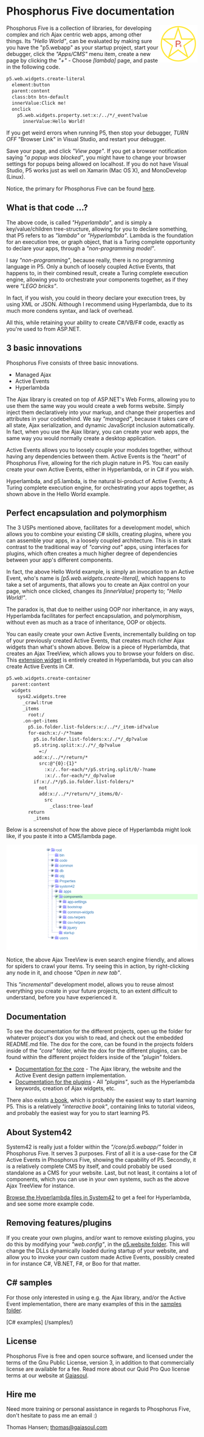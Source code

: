 Phosphorus Five documentation
===============

<img align="right" src="p5.png">

Phosphorus Five is a collection of libraries, for developing complex and rich Ajax centric web apps, among other things.
Its _"Hello World"_, can be evaluated by making sure you have the "p5.webapp" as your startup project, start your debugger, 
click the _"Apps/CMS"_ menu item, create a new page by clicking the _"+"_ - Choose *[lambda]* page, and paste in the following code.

```
p5.web.widgets.create-literal
  element:button
  parent:content
  class:btn btn-default
  innerValue:Click me!
  onclick
    p5.web.widgets.property.set:x:/../*/_event?value
      innerValue:Hello World!
```

If you get weird errors when running P5, then stop your debugger, _TURN OFF_ "Browser Link" in Visual Studio, and restart your debugger.

Save your page, and click _"View page"_. If you get a browser notification saying _"a popup was blocked"_, you might
have to change your browser settings for popups being allowed on localhost. If you do not have Visual Studio, P5
works just as well on Xamarin (Mac OS X), and MonoDevelop (Linux).

Notice, the primary for Phosphorus Five can be found [here](https://github.com/polterguy/phosphorusfive-dox).

## What is that code ...?

The above code, is called _"Hyperlambda"_, and is simply a key/value/children tree-structure, allowing for you
to declare something, that P5 refers to as _"lambda"_ or _"Hyperlambda"_. Lambda is the foundation for an execution tree, or graph object,
that is a Turing complete opportunity to declare your apps, through a _"non-programming model"_.

I say _"non-programming"_, because really, there is no programming language in P5. Only a bunch of loosely
coupled Active Events, that happens to, in their combined result, create a Turing complete execution
engine, allowing you to orchestrate your components together, as if they were _"LEGO bricks"_.

In fact, if you wish, you could in theory declare your execution trees, by using XML or JSON. Although I recommend
using Hyperlambda, due to its much more condens syntax, and lack of overhead.

All this, while retaining your ability to create C#/VB/F# code, exactly as you're used to from ASP.NET.

## 3 basic innovations

Phosphorus Five consists of three basic innovations.

* Managed Ajax
* Active Events
* Hyperlambda

The Ajax library is created on top of ASP.NET's Web Forms, allowing you to use them the same way you would create a web forms website.
Simply inject them declaratively into your markup, and change their properties and attributes in your codebehind. We say _"managed"_, because
it takes care of all state, Ajax serialization, and dynamic JavaScript inclusion automatically. In fact, when you use the Ajax library, you can
create your web apps, the same way you would normally create a desktop application.

Active Events allows you to loosely couple your modules together, without having any dependencies between them. Active Events is the _"heart"_ of
Phosphorus Five, allowing for the rich plugin nature in P5. You can easily create your own Active Events, either in Hyperlambda, or in C# if you wish.

Hyperlambda, and p5.lambda, is the natural bi-product of Active Events; A Turing complete execution engine, for orchestrating your apps 
together, as shown above in the Hello World example.

## Perfect encapsulation and polymorphism

The 3 USPs mentioned above, facilitates for a development model, which allows you to combine your existing C# skills,
creating plugins, where you can assemble your apps, in a loosely coupled architecture. This is in stark
contrast to the traditional way of _"carving out"_ apps, using interfaces for plugins, which often creates a much higher degree of
dependencies between your app's different components.

In fact, the above Hello World example, is simply an invocation to an Active Event, who's name is *[p5.web.widgets.create-literal]*, which
happens to take a set of arguments, that allows you to create an Ajax control on your page, which once clicked, changes 
its *[innerValue]* property to; _"Hello World!"_.

The paradox is, that due to neither using OOP nor inheritance, in any ways, Hyperlambda facilitates for perfect encapsulation, and polymorphism,
without even as much as a trace of inheritance, OOP or objects.

You can easily create your own Active Events, incrementally building on top of your previously created Active Events, that creates much richer
Ajax widgets than what's shown above. Below is a piece of Hyperlambda, that creates an Ajax TreeView, which allows you to browse your folders on disc.
This [extension widget](/core/p5.webapp/system42/components/common-widgets/tree/) is entirely created in Hyperlambda, but you can also create Active 
Events in C#.

```
p5.web.widgets.create-container
  parent:content
  widgets
    sys42.widgets.tree
      _crawl:true
      _items
        root:/
      .on-get-items
        p5.io.folder.list-folders:x:/../*/_item-id?value
        for-each:x:/-/*?name
          p5.io.folder.list-folders:x:/./*/_dp?value
          p5.string.split:x:/./*/_dp?value
            =:/
          add:x:/../*/return/*
            src:@"{0}:{1}"
              :x:/..for-each/*/p5.string.split/0/-?name
              :x:/..for-each/*/_dp?value
          if:x:/./*/p5.io.folder.list-folders/*
            not
            add:x:/../*/return/*/_items/0/-
              src
                _class:tree-leaf
        return
          _items
```

Below is a screenshot of how the above piece of Hyperlambda might look like, if you paste it into a CMS/lambda page.

![alt tag](/core/p5.webapp/system42/components/common-widgets/tree/screenshots/ajax-treeview-widget-example-screenshot.png)

Notice, the above Ajax TreeView is even search engine friendly, and allows for spiders to crawl your items. Try seeing this in action, by right-clicking
any node in it, and choose _"Open in new tab"_.

This _"incremental"_ development model, allows you to reuse almost everything you create in your future projects, to an extent difficult to understand,
before you have experienced it.

## Documentation

To see the documentation for the different projects, open up the folder for whatever project's dox you wish to read, and check out the 
embedded README.md file. The dox for the core, can be found in the projects folders inside of the _"core"_ folder, while the dox for the 
different plugins, can be found within the different project folders inside of the _"plugin"_ folders.

* [Documentation for the core](/core/) - The Ajax library, the website and the Active Event design pattern implementation.
* [Documentation for the plugins](/plugins/) - All _"plugins"_, such as the Hyperlambda keywords, creation of Ajax widgets, etc.

There also exists [a book](https://github.com/polterguy/phosphorusfive-dox), which is probably the easiest way to start learning
P5. This is a relatively *"interactive book"*, containing links to tutorial videos, and probably the easiest way for you to
start learning P5.

## About System42

System42 is really just a folder within the _"/core/p5.webapp/"_ folder in Phosphorus Five. It serves 3 purposes. First of all it 
is a use-case for the C# Active Events in Phosphorus Five, showing the capability of P5. Secondly, it is a relatively complete CMS 
by itself, and could probably be used standalone as a CMS for your website. Last, but not least, it contains a lot of components, which
you can use in your own systems, such as the above Ajax TreeView for instance.

[Browse the Hyperlambda files in System42](/core/p5.webapp/system42/) to get a feel for Hyperlambda, and see some more example code.

## Removing features/plugins

If you create your own plugins, and/or want to remove existing plugins, you do this by modifying your _"web.config"_, 
in the [p5.website folder](/core/p5.webapp/). This will change the DLLs dynamically loaded during startup of your website, 
and allow you to invoke your own custom made Active Events, possibly created in for instance C#, VB.NET, F#, or Boo for that matter.

## C# samples

For those only interested in using e.g. the Ajax library, and/or the Active Event implementation, there are many examples of this in 
the [samples folder](/samples/).

[C# examples] (/samples/)

## License

Phosphorus Five is free and open source software, and licensed under the terms
of the Gnu Public License, version 3, in addition to that commercially license are available for a fee. Read more about
our Quid Pro Quo license terms at our website at [Gaiasoul](http://gaiasoul.com).

## Hire me

Need more training or personal assistance in regards to Phosphorus Five, don't hesitate to pass me an email :)

Thomas Hansen; thomas@gaiasoul.com
